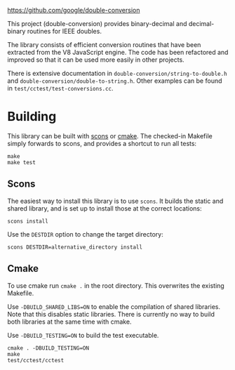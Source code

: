 https://github.com/google/double-conversion

This project (double-conversion) provides binary-decimal and decimal-binary
routines for IEEE doubles.

The library consists of efficient conversion routines that have been extracted
from the V8 JavaScript engine. The code has been refactored and improved so that
it can be used more easily in other projects.

There is extensive documentation in `double-conversion/string-to-double.h` and
`double-conversion/double-to-string.h`. Other examples can be found in
`test/cctest/test-conversions.cc`.


Building
========

This library can be built with [scons][0] or [cmake][1].
The checked-in Makefile simply forwards to scons, and provides a
shortcut to run all tests:

    make
    make test

Scons
-----

The easiest way to install this library is to use `scons`. It builds
the static and shared library, and is set up to install those at the
correct locations:

    scons install

Use the `DESTDIR` option to change the target directory:

    scons DESTDIR=alternative_directory install

Cmake
-----

To use cmake run `cmake .` in the root directory. This overwrites the
existing Makefile.

Use `-DBUILD_SHARED_LIBS=ON` to enable the compilation of shared libraries.
Note that this disables static libraries. There is currently no way to
build both libraries at the same time with cmake.

Use `-DBUILD_TESTING=ON` to build the test executable.

    cmake . -DBUILD_TESTING=ON
    make
    test/cctest/cctest

[0]: http://www.scons.org/
[1]: https://cmake.org/
